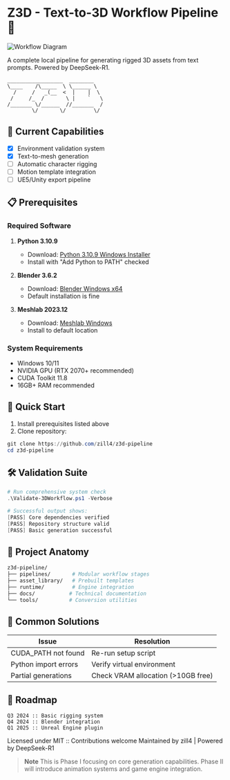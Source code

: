 # Z3D - Text-to-3D Workflow Pipeline 🚀

![Workflow Diagram](https://via.placeholder.com/800x200.png?text=Text+→+3D+Mesh+→+Rigging+→+Animation+→+Game+Engine)

A complete local pipeline for generating rigged 3D assets from text prompts. Powered by DeepSeek-R1.

```
__________________  ________   
\____    /\_____  \ \______ \  
  /     /   _(__  <  |    |  \ 
 /     /_  /       \ |    `   \
/_______ \/______  //_______  /
        \/       \/         \/
```

## 🌟 Current Capabilities
- [x] Environment validation system
- [x] Text-to-mesh generation
- [ ] Automatic character rigging
- [ ] Motion template integration
- [ ] UE5/Unity export pipeline

## 📋 Prerequisites

### Required Software
1. **Python 3.10.9**
   - Download: [Python 3.10.9 Windows Installer](https://www.python.org/ftp/python/3.10.9/python-3.10.9-amd64.exe)
   - Install with "Add Python to PATH" checked

2. **Blender 3.6.2**
   - Download: [Blender Windows x64](https://download.blender.org/release/Blender3.6/blender-3.6.2-windows-x64.msi)
   - Default installation is fine

3. **Meshlab 2023.12**
   - Download: [Meshlab Windows](https://www.meshlab.net/#download)
   - Install to default location

### System Requirements
- Windows 10/11
- NVIDIA GPU (RTX 2070+ recommended)
- CUDA Toolkit 11.8
- 16GB+ RAM recommended

## 🚀 Quick Start

1. Install prerequisites listed above
2. Clone repository:

```powershell
git clone https://github.com/zill4/z3d-pipeline
cd z3d-pipeline
```

## 🛠️ Validation Suite
```powershell
# Run comprehensive system check
.\Validate-3DWorkflow.ps1 -Verbose

# Successful output shows:
[PASS] Core dependencies verified
[PASS] Repository structure valid  
[PASS] Basic generation successful
```

## 📂 Project Anatomy
```bash
z3d-pipeline/
├── pipelines/       # Modular workflow stages
├── asset_library/   # Prebuilt templates
├── runtime/         # Engine integration
├── docs/           # Technical documentation
└── tools/          # Conversion utilities
```

## 🚨 Common Solutions
| Issue                  | Resolution                         |
|------------------------|------------------------------------|
| CUDA_PATH not found    | Re-run setup script                |
| Python import errors   | Verify virtual environment         |
| Partial generations    | Check VRAM allocation (>10GB free)|

## 📅 Roadmap
```asciidoc
Q3 2024 :: Basic rigging system
Q4 2024 :: Blender integration
Q1 2025 :: Unreal Engine plugin
```

Licensed under MIT :: Contributions welcome
Maintained by zill4 | Powered by DeepSeek-R1

> **Note** This is Phase I focusing on core generation capabilities. Phase II will introduce animation systems and game engine integration.
